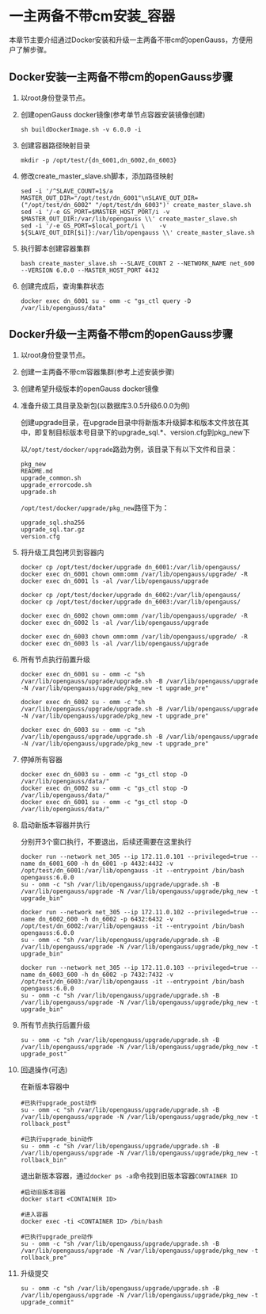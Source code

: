 # 一主两备不带cm安装_容器

本章节主要介绍通过Docker安装和升级一主两备不带cm的openGauss，方便用户了解步骤。

## Docker安装一主两备不带cm的openGauss步骤

1.  以root身份登录节点。
2.  创建openGauss docker镜像(参考单节点容器安装镜像创建)

    ```
    sh buildDockerImage.sh -v 6.0.0 -i
    ```
    
3.  创建容器路径映射目录

    ```
    mkdir -p /opt/test/{dn_6001,dn_6002,dn_6003}
    ```
    
4.  修改create_master_slave.sh脚本，添加路径映射

    ```
    sed -i '/^SLAVE_COUNT=1$/a MASTER_OUT_DIR="/opt/test/dn_6001"\nSLAVE_OUT_DIR=("/opt/test/dn_6002" "/opt/test/dn_6003")' create_master_slave.sh
    sed -i '/-e GS_PORT=$MASTER_HOST_PORT/i -v $MASTER_OUT_DIR:/var/lib/opengauss \\' create_master_slave.sh
    sed -i '/-e GS_PORT=$local_port/i \    -v ${SLAVE_OUT_DIR[$i]}:/var/lib/opengauss \\' create_master_slave.sh
    ```
    
5.  执行脚本创建容器集群

    ```
    bash create_master_slave.sh --SLAVE_COUNT 2 --NETWORK_NAME net_600 --VERSION 6.0.0 --MASTER_HOST_PORT 4432
    ```
    
6.  创建完成后，查询集群状态

    ```
    docker exec dn_6001 su - omm -c "gs_ctl query -D /var/lib/opengauss/data"
    ```
    
## Docker升级一主两备不带cm的openGauss步骤

1.  以root身份登录节点。
2.  创建一主两备不带cm容器集群(参考上述安装步骤)
3.  创建希望升级版本的openGauss docker镜像
4.  准备升级工具目录及新包(以数据库3.0.5升级6.0.0为例)

    创建upgrade目录，在upgrade目录中将新版本升级脚本和版本文件放在其中，即复制目标版本号目录下的upgrade_sql.*、version.cfg到pkg_new下
    
    以`/opt/test/docker/upgrade`路劲为例，该目录下有以下文件和目录：

    ```
    pkg_new
    README.md
    upgrade_common.sh
    upgrade_errorcode.sh
    upgrade.sh
    ```
    
    `/opt/test/docker/upgrade/pkg_new`路径下为：

    ```
    upgrade_sql.sha256
    upgrade_sql.tar.gz
    version.cfg
    ```
    
6.  将升级工具包拷贝到容器内

    ```
    docker cp /opt/test/docker/upgrade dn_6001:/var/lib/opengauss/
    docker exec dn_6001 chown omm:omm /var/lib/opengauss/upgrade/ -R
    docker exec dn_6001 ls -al /var/lib/opengauss/upgrade
    
    docker cp /opt/test/docker/upgrade dn_6002:/var/lib/opengauss/
    docker cp /opt/test/docker/upgrade dn_6003:/var/lib/opengauss/
    
    docker exec dn_6002 chown omm:omm /var/lib/opengauss/upgrade/ -R
    docker exec dn_6002 ls -al /var/lib/opengauss/upgrade
    
    docker exec dn_6003 chown omm:omm /var/lib/opengauss/upgrade/ -R
    docker exec dn_6003 ls -al /var/lib/opengauss/upgrade
    ```
    
7.  所有节点执行前置升级

    ```
    docker exec dn_6001 su - omm -c "sh /var/lib/opengauss/upgrade/upgrade.sh -B /var/lib/opengauss/upgrade -N /var/lib/opengauss/upgrade/pkg_new -t upgrade_pre"

    docker exec dn_6002 su - omm -c "sh /var/lib/opengauss/upgrade/upgrade.sh -B /var/lib/opengauss/upgrade -N /var/lib/opengauss/upgrade/pkg_new -t upgrade_pre"

    docker exec dn_6003 su - omm -c "sh /var/lib/opengauss/upgrade/upgrade.sh -B /var/lib/opengauss/upgrade -N /var/lib/opengauss/upgrade/pkg_new -t upgrade_pre"
    ```
    
8.  停掉所有容器

    ```
    docker exec dn_6003 su - omm -c "gs_ctl stop -D /var/lib/opengauss/data/"
    docker exec dn_6002 su - omm -c "gs_ctl stop -D /var/lib/opengauss/data/"
    docker exec dn_6001 su - omm -c "gs_ctl stop -D /var/lib/opengauss/data/"
    ```
    
9.  启动新版本容器并执行

    分别开3个窗口执行，不要退出，后续还需要在这里执行

    ```
    docker run --network net_305 --ip 172.11.0.101 --privileged=true --name dn_6001_600 -h dn_6001 -p 4432:4432 -v /opt/test/dn_6001:/var/lib/opengauss -it --entrypoint /bin/bash opengauss:6.0.0
    su - omm -c "sh /var/lib/opengauss/upgrade/upgrade.sh -B /var/lib/opengauss/upgrade -N /var/lib/opengauss/upgrade/pkg_new -t upgrade_bin"

    docker run --network net_305 --ip 172.11.0.102 --privileged=true --name dn_6002_600 -h dn_6002 -p 6432:6432 -v /opt/test/dn_6002:/var/lib/opengauss -it --entrypoint /bin/bash opengauss:6.0.0
    su - omm -c "sh /var/lib/opengauss/upgrade/upgrade.sh -B /var/lib/opengauss/upgrade -N /var/lib/opengauss/upgrade/pkg_new -t upgrade_bin"

    docker run --network net_305 --ip 172.11.0.103 --privileged=true --name dn_6003_600 -h dn_6002 -p 7432:7432 -v /opt/test/dn_6003:/var/lib/opengauss -it --entrypoint /bin/bash opengauss:6.0.0
    su - omm -c "sh /var/lib/opengauss/upgrade/upgrade.sh -B /var/lib/opengauss/upgrade -N /var/lib/opengauss/upgrade/pkg_new -t upgrade_bin"
    ```
    
10. 所有节点执行后置升级

    ```
    su - omm -c "sh /var/lib/opengauss/upgrade/upgrade.sh -B /var/lib/opengauss/upgrade -N /var/lib/opengauss/upgrade/pkg_new -t upgrade_post"
    ```
    
11. 回退操作(可选)

    在新版本容器中

    ```
    #已执行upgrade_post动作
    su - omm -c "sh /var/lib/opengauss/upgrade/upgrade.sh -B /var/lib/opengauss/upgrade -N /var/lib/opengauss/upgrade/pkg_new -t rollback_post"

    #已执行upgrade_bin动作
    su - omm -c "sh /var/lib/opengauss/upgrade/upgrade.sh -B /var/lib/opengauss/upgrade -N /var/lib/opengauss/upgrade/pkg_new -t rollback_bin"
    ```
    
    退出新版本容器，通过`docker ps -a`命令找到旧版本容器`CONTAINER ID`

    ```
    #启动旧版本容器
    docker start <CONTAINER ID>
    
    #进入容器
    docker exec -ti <CONTAINER ID> /bin/bash
    
    #已执行upgrade_pre动作
    su - omm -c "sh /var/lib/opengauss/upgrade/upgrade.sh -B /var/lib/opengauss/upgrade -N /var/lib/opengauss/upgrade/pkg_new -t rollback_pre"
    ```

12. 升级提交

    ```
    su - omm -c "sh /var/lib/opengauss/upgrade/upgrade.sh -B /var/lib/opengauss/upgrade -N /var/lib/opengauss/upgrade/pkg_new -t upgrade_commit"
    ```
